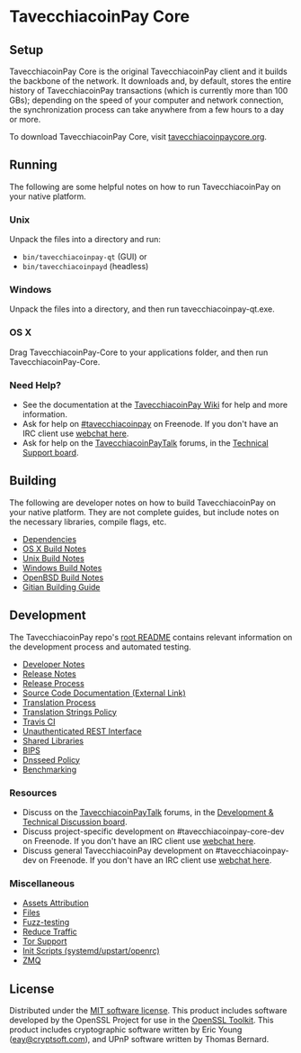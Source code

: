 TavecchiacoinPay Core
=============

Setup
---------------------
TavecchiacoinPay Core is the original TavecchiacoinPay client and it builds the backbone of the network. It downloads and, by default, stores the entire history of TavecchiacoinPay transactions (which is currently more than 100 GBs); depending on the speed of your computer and network connection, the synchronization process can take anywhere from a few hours to a day or more.

To download TavecchiacoinPay Core, visit [tavecchiacoinpaycore.org](https://tavecchiacoinpaycore.org/en/releases/).

Running
---------------------
The following are some helpful notes on how to run TavecchiacoinPay on your native platform.

### Unix

Unpack the files into a directory and run:

- `bin/tavecchiacoinpay-qt` (GUI) or
- `bin/tavecchiacoinpayd` (headless)

### Windows

Unpack the files into a directory, and then run tavecchiacoinpay-qt.exe.

### OS X

Drag TavecchiacoinPay-Core to your applications folder, and then run TavecchiacoinPay-Core.

### Need Help?

* See the documentation at the [TavecchiacoinPay Wiki](https://en.tavecchiacoinpay.it/wiki/Main_Page)
for help and more information.
* Ask for help on [#tavecchiacoinpay](http://webchat.freenode.net?channels=tavecchiacoinpay) on Freenode. If you don't have an IRC client use [webchat here](http://webchat.freenode.net?channels=tavecchiacoinpay).
* Ask for help on the [TavecchiacoinPayTalk](https://tavecchiacoinpaytalk.org/) forums, in the [Technical Support board](https://tavecchiacoinpaytalk.org/index.php?board=4.0).

Building
---------------------
The following are developer notes on how to build TavecchiacoinPay on your native platform. They are not complete guides, but include notes on the necessary libraries, compile flags, etc.

- [Dependencies](dependencies.md)
- [OS X Build Notes](build-osx.md)
- [Unix Build Notes](build-unix.md)
- [Windows Build Notes](build-windows.md)
- [OpenBSD Build Notes](build-openbsd.md)
- [Gitian Building Guide](gitian-building.md)

Development
---------------------
The TavecchiacoinPay repo's [root README](/README.md) contains relevant information on the development process and automated testing.

- [Developer Notes](developer-notes.md)
- [Release Notes](release-notes.md)
- [Release Process](release-process.md)
- [Source Code Documentation (External Link)](https://dev.visucore.com/tavecchiacoinpay/doxygen/)
- [Translation Process](translation_process.md)
- [Translation Strings Policy](translation_strings_policy.md)
- [Travis CI](travis-ci.md)
- [Unauthenticated REST Interface](REST-interface.md)
- [Shared Libraries](shared-libraries.md)
- [BIPS](bips.md)
- [Dnsseed Policy](dnsseed-policy.md)
- [Benchmarking](benchmarking.md)

### Resources
* Discuss on the [TavecchiacoinPayTalk](https://tavecchiacoinpaytalk.org/) forums, in the [Development & Technical Discussion board](https://tavecchiacoinpaytalk.org/index.php?board=6.0).
* Discuss project-specific development on #tavecchiacoinpay-core-dev on Freenode. If you don't have an IRC client use [webchat here](http://webchat.freenode.net/?channels=tavecchiacoinpay-core-dev).
* Discuss general TavecchiacoinPay development on #tavecchiacoinpay-dev on Freenode. If you don't have an IRC client use [webchat here](http://webchat.freenode.net/?channels=tavecchiacoinpay-dev).

### Miscellaneous
- [Assets Attribution](assets-attribution.md)
- [Files](files.md)
- [Fuzz-testing](fuzzing.md)
- [Reduce Traffic](reduce-traffic.md)
- [Tor Support](tor.md)
- [Init Scripts (systemd/upstart/openrc)](init.md)
- [ZMQ](zmq.md)

License
---------------------
Distributed under the [MIT software license](/COPYING).
This product includes software developed by the OpenSSL Project for use in the [OpenSSL Toolkit](https://www.openssl.org/). This product includes
cryptographic software written by Eric Young ([eay@cryptsoft.com](mailto:eay@cryptsoft.com)), and UPnP software written by Thomas Bernard.
